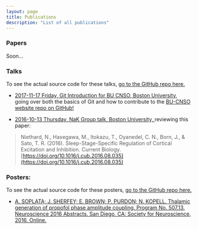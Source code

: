 ```yaml
---
layout: page
title: Publications
description: "List of all publications"
---
```


### Papers

Soon...

### Talks

To see the actual source code for these talks, [go to the GitHub repo
here.](https://github.com/asoplata/asoplata.github.io/tree/master/publications/talks/)

- [2017-11-17 Friday, Git Introduction for BU CNSO, Boston University,
  ](/publications/talks/20171117-git-intro/slides.html) going over both the basics of
  Git and how to contribute to the [BU-CNSO website repo on
  GitHub!](https://github.com/bu-cnso/bu-cnso.github.io)

- [2016-10-13 Thursday, NaK Group talk, Boston University,
  ](/publications/talks/20161013-nak-talk/slides.html) reviewing this paper:

>   Niethard, N., Hasegawa, M., Itokazu, T., Oyanedel, C. N., Born, J., & Sato,
>   T. R. (2016). Sleep-Stage-Specific Regulation of Cortical Excitation and
>   Inhibition. Current Biology.
>   [https://doi.org/10.1016/j.cub.2016.08.035](https://doi.org/10.1016/j.cub.2016.08.035)

### Posters:

To see the actual source code for these posters, [go to the GitHub repo
here.](https://github.com/asoplata/asoplata.github.io/tree/master/publications/posters)

- [A. SOPLATA; J. SHERFEY; E. BROWN; P. PURDON; N. KOPELL. Thalamic generation
  of propofol phase amplitude coupling. Program No. 507.13. Neuroscience 2016
  Abstracts. San Diego, CA: Society for Neuroscience, 2016.
  Online.](/publications/posters/2016-sfn/ASoplata-SFN2016-poster.pdf)